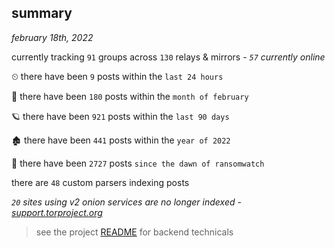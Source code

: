 
## summary
_february 18th, 2022_

currently tracking `91` groups across `130` relays & mirrors - _`57` currently online_

⏲ there have been `9` posts within the `last 24 hours`

🦈 there have been `180` posts within the `month of february`

🪐 there have been `921` posts within the `last 90 days`

🏚 there have been `441` posts within the `year of 2022`

🦕 there have been `2727` posts `since the dawn of ransomwatch`

there are `48` custom parsers indexing posts

_`20` sites using v2 onion services are no longer indexed - [support.torproject.org](https://support.torproject.org/onionservices/v2-deprecation/)_

> see the project [README](https://github.com/thetanz/ransomwatch#ransomwatch--) for backend technicals
